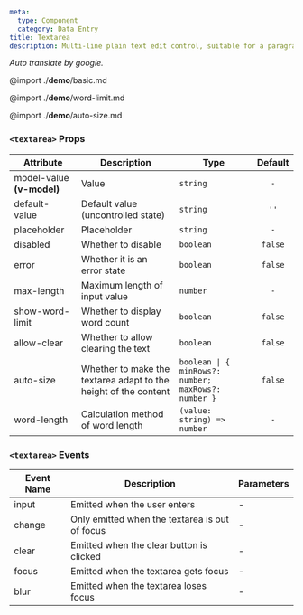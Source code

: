 ```yaml
meta:
  type: Component
  category: Data Entry
title: Textarea
description: Multi-line plain text edit control, suitable for a paragraph of opinion in the comment or feedback form.
```

*Auto translate by google.*

@import ./__demo__/basic.md

@import ./__demo__/word-limit.md

@import ./__demo__/auto-size.md


### `<textarea>` Props

|Attribute|Description|Type|Default|
|---|---|---|:---:|
|model-value **(v-model)**|Value|`string`|`-`|
|default-value|Default value (uncontrolled state)|`string`|`''`|
|placeholder|Placeholder|`string`|`-`|
|disabled|Whether to disable|`boolean`|`false`|
|error|Whether it is an error state|`boolean`|`false`|
|max-length|Maximum length of input value|`number`|`-`|
|show-word-limit|Whether to display word count|`boolean`|`false`|
|allow-clear|Whether to allow clearing the text|`boolean`|`false`|
|auto-size|Whether to make the textarea adapt to the height of the content|`boolean \| { minRows?: number; maxRows?: number }`|`false`|
|word-length|Calculation method of word length|`(value: string) => number`|`-`|
### `<textarea>` Events

|Event Name|Description|Parameters|
|---|---|---|
|input|Emitted when the user enters|-|
|change|Only emitted when the textarea is out of focus|-|
|clear|Emitted when the clear button is clicked|-|
|focus|Emitted when the textarea gets focus|-|
|blur|Emitted when the textarea loses focus|-|


